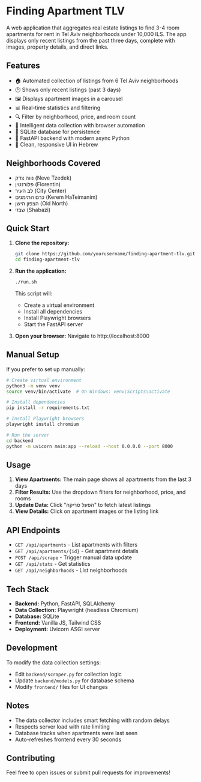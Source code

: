 # Finding Apartment TLV

A web application that aggregates real estate listings to find 3-4 room apartments for rent in Tel Aviv neighborhoods under 10,000 ILS. The app displays only recent listings from the past three days, complete with images, property details, and direct links.

## Features

- 🏠 Automated collection of listings from 6 Tel Aviv neighborhoods
- 🕒 Shows only recent listings (past 3 days)
- 🖼️ Displays apartment images in a carousel
- 📊 Real-time statistics and filtering
- 🔍 Filter by neighborhood, price, and room count
- 🤖 Intelligent data collection with browser automation
- 💾 SQLite database for persistence
- 🚀 FastAPI backend with modern async Python
- 🎨 Clean, responsive UI in Hebrew

## Neighborhoods Covered

- נווה צדק (Neve Tzedek)
- פלורנטין (Florentin)
- לב העיר (City Center)
- כרם התימנים (Kerem HaTeimanim)
- הצפון הישן (Old North)
- שבזי (Shabazi)

## Quick Start

1. **Clone the repository:**
   ```bash
   git clone https://github.com/yourusername/finding-apartment-tlv.git
   cd finding-apartment-tlv
   ```

2. **Run the application:**
   ```bash
   ./run.sh
   ```
   This script will:
   - Create a virtual environment
   - Install all dependencies
   - Install Playwright browsers
   - Start the FastAPI server

3. **Open your browser:**
   Navigate to http://localhost:8000

## Manual Setup

If you prefer to set up manually:

```bash
# Create virtual environment
python3 -m venv venv
source venv/bin/activate  # On Windows: venv\Scripts\activate

# Install dependencies
pip install -r requirements.txt

# Install Playwright browsers
playwright install chromium

# Run the server
cd backend
python -m uvicorn main:app --reload --host 0.0.0.0 --port 8000
```

## Usage

1. **View Apartments:** The main page shows all apartments from the last 3 days
2. **Filter Results:** Use the dropdown filters for neighborhood, price, and rooms
3. **Update Data:** Click "הפעל סריקה" to fetch latest listings
4. **View Details:** Click on apartment images or the listing link

## API Endpoints

- `GET /api/apartments` - List apartments with filters
- `GET /api/apartments/{id}` - Get apartment details
- `POST /api/scrape` - Trigger manual data update
- `GET /api/stats` - Get statistics
- `GET /api/neighborhoods` - List neighborhoods

## Tech Stack

- **Backend:** Python, FastAPI, SQLAlchemy
- **Data Collection:** Playwright (headless Chromium)
- **Database:** SQLite
- **Frontend:** Vanilla JS, Tailwind CSS
- **Deployment:** Uvicorn ASGI server

## Development

To modify the data collection settings:
- Edit `backend/scraper.py` for collection logic
- Update `backend/models.py` for database schema
- Modify `frontend/` files for UI changes

## Notes

- The data collector includes smart fetching with random delays
- Respects server load with rate limiting
- Database tracks when apartments were last seen
- Auto-refreshes frontend every 30 seconds

## Contributing

Feel free to open issues or submit pull requests for improvements!